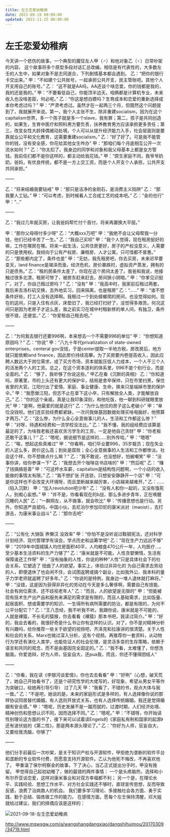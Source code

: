 ```yaml
---
title: 左壬恋爱幼稚病
date: 2021-09-18 00:00:00
updated: 2021-11-25 00:00:00
---
```


# 左壬恋爱幼稚病

今天讲一个悲伤的故事，一个典型的魔怔左人甲（♂）和他对象乙（♀）日常吵架的内容。
这个故事将多个原型多段对话汇总改编，相信是有代表性的，大多数左壬的人生中，如果对象不是志同道合，下列剧情基本都会遇到。
乙：“把你的银行卡交出来。”
甲：“不如建个公共账号，一起承担公共开支，民主管账吧。其他个人开支用自己的账号。”
乙： “这不就是AA吗，AA还谈个啥恋爱。你的钱都是我的，我的还是我的。”
甲：“不要看低自己，你能顶半边天。咱俩都是计算机专业，未来收入也没啥差距，何必呢。”
乙：“你这是想白嫖吗？生育成本和恋爱的重新选择成本你考虑过吗？”
甲：“严肃考虑过。虽然才在一起两三个月，但既然这个问题提到了，我就展开来说。第一，我个人主张不生，除非重建socialism，因为在这个capitalism世界，多一个孩子就是多一个slave，我有罪；第二，孩子是共同创造的，如果生，生育中医疗和照料男方要负责，扶养教育男方应该承担更多责任；第三，改变女性大龄择偶被动处境，个人可以从提升经济能力入手，社会层面则是要靠就业公平和文化教育，这需要重建socialism。”
乙：“好了好了。可是我不能管你的钱，没有安全感，你花给其他女生咋办”
甲：“那咱们每个月底相互公开一次流水如何？”
乙：“你太扣了。我身边的同学和对象和我父母基本上都是女方管钱。我前任们都不是你这样的，都主动给我花钱。”
甲：“原生家庭不同，我爷爷奶奶，爸妈，有优良传统，都不是一方上交工资，而是个人开支个人承担，公共开支共同承担。”

——

乙：“将来结婚我要钻戒”
甲：“那只是洁净的金刚石，是消费主义陷阱”
乙： “那我要人工钻。”
甲：“可以考虑，到时候看人工合成工艺的成本吧。”
乙：“金的也行”
甲：“...”

——

乙：“我过几年就买房，让我爸妈帮忙付个首付，将来再置换大平层。”

甲：“那你父母得付多少呀”
乙：“大概xxx万吧”
甲：“我绝不会让父母帮我一分钱，他们已经辛苦了一生。”
乙：“我自己买呗”
甲：“我个人觉得，现在租房挺好的嘛，工作在哪房在哪。将来一起生活，公共住房更好，房子的产权没意义，人需要的只是使用权。我倾向于公有产权房、廉租房、人才公寓，只可惜都不普惠。”
乙：“那些都内定了，条件也差”
甲：“无妨，我先租房吧，你去买房，未来迟早要变天，land finance是竭泽而渔，经济危机，房价暴跌时，虚拟资产蒸发，拥有的只是债务。”
乙：“租的房条件太差了，你现在这个房间太差了。我爸和我说，他接触过很多北漂，租房可惨了，被房东赶来赶去，房间狭小阴暗。”
甲：“你爹见识挺广。对了，你自己租过房吗？”
乙：“没有”
甲：“我高中时，我家前后租过两套，我后来去洛杉矶交换，去外地实习，回来隔离，也是租房”
乙：“......”
甲：“谁不想条件好些，打工人没有选择啊。我租过一个到处蟑螂爬的房间，也没觉得如何。现在的这间，只是入住有点灰，床垫旧了，我已经打扫好了，没觉得多艰苦。何况这间只是因为老房子才这么差，我之前实习在城中村租新修的单人间，有独卫，条件很不错，还便宜。”
乙：“你爱租自己租去吧。”

——

乙：“为何我去银行还要996啊，本来想去一个不需要996的单位”
甲： “你想知道原因吗？”
乙：“你说”
甲：“八九十年代privatization of state-owned enterprises，centeral gov没钱，于是center提取一半地方税，房改房后，地方就只能依赖land finance，因此房价持续高攀。为了买房要内卷提高收入，因此应聘人数远大于岗位需求，成了买方市场，资本就能压低人力成本，一个人干三个人的活发两个人的工资。总之，在这个资本逐利的体系里，996不是个别行业，而是全面的。”
乙： “够了，我听够了你说这些。”
甲乙在看《沉默的真相》
乙：“你知道吗，原著里，市的上头还有更大的保护伞，结局是舍卒保帅，只在市里扫黑，保住省里的大官。江阳付出了爱情、家庭、事业健康、生命，换来只是端掉市里的保护伞。”
甲：“我愿做江阳，但志不止在拿下这小卒，只有解放全人类，才能解放自己。”
乙：“你的这个亲戚，真是让我印象深刻，和他吃饭，他一聊到科研就眼里放光”
甲：“是啊，他最爱的就是这行”
乙：“为什么他住的房子这么老破小”
甲：“单位没钱呗。他们连实验经费都紧缺，一次问我做基因数据处理买啥电脑好，他预算才两万。”
乙：“这么惨，为什么全心全意做事儿的人，生活和工作都这么惨？”
甲：“对呀，待遇和经费和一流学校没法比。”
乙：“我不懂，我的组经费应该算是最足的了，为啥我老板还喜欢贪污学生的工资，一定是他自己贪财”
甲：“你老板还敢干这事儿？”
乙：“嗯呢，据说细节是这样的......别外传哈。”
甲：“嗯嗯”
乙：“唉，想起这些真难过”
甲：“你看啊，咱们毕业要996，35岁裁员；现在失业的人这么多，房价这么高；到处是腐败；全心全意做事的人生活和工作都惨淡。社会这个样，你不想做点什么嘛？”
乙：“我不敢说，也没想好，怕被嘲笑”
甲：“没事你讲，给你参谋一下”
乙：“我想去开个咖啡店书店啥的”
甲：“然后呢”
乙： “赚了钱搞搞慈善”
甲：“可这杯水车薪，capitalism是结构性问题啊，一个小店的收入能做的事情太有限。”
乙：“我不想扩张 开连锁，只想安安静静开一个店”
甲：“可是你这样也不会改变大环境呀，而且垄断越来越厉害，小店越来越难开。”
乙：......（陷入沉默）
甲：“加入revolution吧少年”
乙： “没有人和你一起的，又没有饿死人，别痴心妄想。”
甲：“并不是，你看看现在的b战，那么多进步青年，正在唤醒沉睡的人民”
乙：“一群网左，从不做事，就会吹比”
甲：“传播思想也是行动。另外，你知道严良斌吗，中国小伙，去尼泊尔参加印尼的康米派对（maoist），去打游击，为康米事业战斗”
乙：“那你去吧”

——

乙：“公有化 大锅饭 养懒汉 没效率”
甲：“你怕不是没听说过鞍钢宪法，还对科学计划经济、现代管理学有误会，学点历史和运筹学吧”
乙：“现在生产力远远不够”
甲：“2019年中国城镇人均住房面积40平，人均粮食470公斤一年，人均医疗...，至少基本生活资料的生产力够了”
乙：“康米就是不可能，人性贪婪懒惰，生活有保障谁还工作呀”
甲：“没有抽象的人性，你说的种种“人性”只是具体社会下的社会关系，它塑造了 扭曲了人的欲望。事实上，体验过非异化的 为自己需求去劳动的人，即便退休了也会闲不住，会试图返聘或搞个副业，比如我外公、我本科的量子力学老师就返聘了好多年。”
乙：“你说的是特例，我身边一堆人退休就打麻将。”
甲：“没错，这是因为获得非异化的劳动在今天是多么奢侈啊，需要自己有技能、社会有岗位需求、还不歧视老年人”
乙：“而且，人的欲望是无限的”
甲：“但能被现有技术生产出产品和服务来满足的需求是有限的，而且人基础需求，比如饭量、起居面积、想或需要学的知识、一生得所有病所需要的防治，都是有限的，为何不公平分配它？”
乙：“王八念经，我不听我不听。我跟你说，康米就是不可能的，人就是裸猿，不长毛的猿猴，你去看看《裸猿》那本书吧，我读过简介。”
甲：“好的，我会去看的，我很好奇是什么书让你有这样的认识。对了，你不是对精神分析有兴趣吗，给你推荐一些关于欲望的视频吧，齐泽克和拉康讲的很清楚。关于人性和社会的关系，Marx也做过深入分析，这有个视频。再推荐你一套资料，从动物行为学还有演化人类学，也能佐证人的社会伦理，是灵活多变的生存策略，依赖于语言和共同的观念，而不是由基因完全固定的。”
乙：“我不看，太难懂了，你想洗脑我。你爱诡辩，好为人师，狂妄自大，还pua我，而且，你还不懂得团结人”

——

乙：“你看，我在读《李银河谈爱情》，你也去去看看”
甲：“好咧”（心想，破天荒了，她自己开始看书了，还是个研究性学的大佬写的，好现象，希望从男女平等作为突破口，给她再引导引导）
过了几天
甲：“我看了，不错的书，观点大体与我一致。”
乙：“不是吧，她说的是，未来的家庭形式是多样的，有人选择像你说的那样协议同居替代婚姻，有人选则开放式关系，也有人选择传统婚姻。我还是觉得婚姻有安全感。”
甲：“嗯呢，历史发展不是一蹴而就的，过渡时期，人们经济处境、精神创伤和思想认识不同，因而选择不同。”
乙：“嗯呢。”
甲：“不错呀，你开始读性别理论这方面的书了，接下来可以试着读Engels的《家庭私有制和国家的起源》还有波伏娃的《第二性》，那是两本源头理论了。”
乙：“你好为人师，狂妄自大，又要给我洗脑，你够了”

——

他们分手前最后一次吵架，是关于知识产权与开源软件，甲拒绝为垄断的软件平台和垄断的专业软件付费，而愿意支持开源软件。乙认为他死不悔改，不再喜欢他了。
甲重温了保尔柯察金的故事，下了决心，当乙正式提出分手时，甲没有挽留。
甲觉得自己起初幼稚了，做的最错的两件事情：
一个是头疼脑热，选择和小布尔乔亚谈恋爱，这样对康米事业和对双方幸福都不利；
另一个是，在理论水平、实践经验、思想工作水平、对方社会实践还不够时，直球宣传思想，反而导致反感，浪费了治病救人的机会。
我们要多学习理论、多接触社会各方面、勇于实践、勤于总结、锻炼做工作的能力。
在感情方面，愿每个左壬保持清醒，邓大姐就给过建议，我们的择偶应该是这样的：

![2021-09-18-左壬恋爱幼稚病](assets/2021-09-18-左壬恋爱幼稚病.png)

http://www.mqwsgw.com/a/wangshangdangxiao/dangshihuimou/20170309/34719.html

